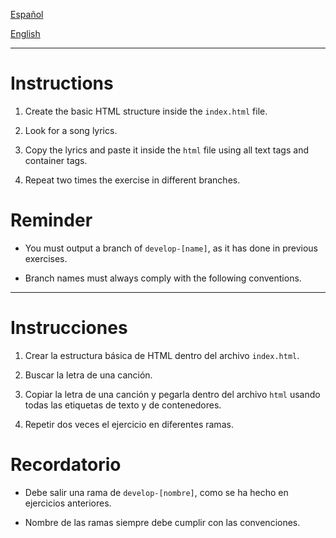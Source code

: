 [Español](#Instrucciones)

[English](#Instructions)

---

# Instructions

1. Create the basic HTML structure inside the `index.html` file.

2. Look for a song lyrics.

3. Copy the lyrics and paste it inside the `html` file using all text tags and container tags.

4. Repeat two times the exercise in different branches.

# Reminder

- You must output a branch of `develop-[name]`, as it has done in previous exercises.

- Branch names must always comply with the following conventions.

---

# Instrucciones

1. Crear la estructura básica de HTML dentro del archivo `index.html`.

2. Buscar la letra de una canción.

3. Copiar la letra de una canción y pegarla dentro del archivo `html` usando todas las etiquetas de texto y de contenedores.

4. Repetir dos veces el ejercicio en diferentes ramas.

# Recordatorio

- Debe salir una rama de `develop-[nombre]`, como se ha hecho en ejercicios anteriores.

- Nombre de las ramas siempre debe cumplir con las convenciones.
